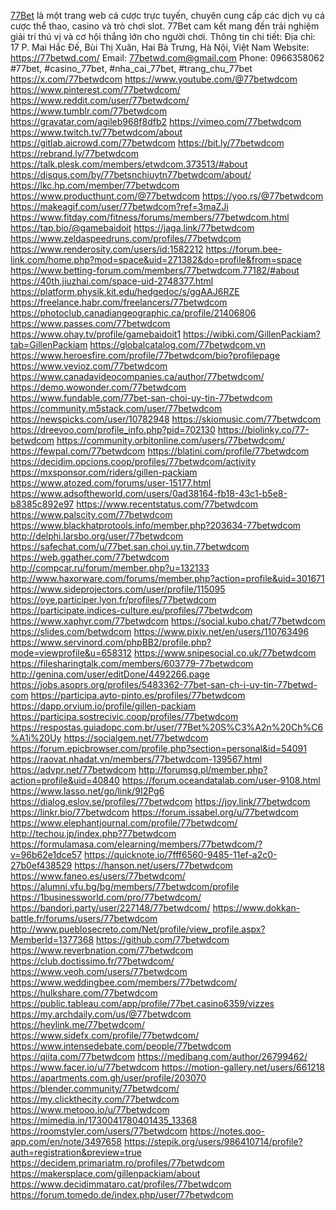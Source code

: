 <a href="https://77betwd.com/">77Bet</a> là một trang web cá cược trực tuyến, chuyên cung cấp các dịch vụ cá cược thể thao, casino và trò chơi slot. 77Bet cam kết mang đến trải nghiệm giải trí thú vị và cơ hội thắng lớn cho người chơi.
Thông tin chi tiết:
Địa chỉ: 17 P. Mai Hắc Đế, Bùi Thị Xuân, Hai Bà Trưng, Hà Nội, Việt Nam
Website: <a href="https://77betwd.com/">https://77betwd.com/</a>
Email: 77betwd.com@gmail.com
Phone: 0966358062
#77bet, #casino_77bet, #nha_cai_77bet, #trang_chu_77bet 
<a href="https://x.com/77betwdcom">https://x.com/77betwdcom</a>
<a href="https://www.youtube.com/@77betwdcom">https://www.youtube.com/@77betwdcom</a>
<a href="https://www.pinterest.com/77betwdcom/">https://www.pinterest.com/77betwdcom/</a>
<a href="https://www.reddit.com/user/77betwdcom/">https://www.reddit.com/user/77betwdcom/</a>
<a href="https://www.tumblr.com/77betwdcom">https://www.tumblr.com/77betwdcom</a>
<a href="https://gravatar.com/agileb968f8dfb2">https://gravatar.com/agileb968f8dfb2</a>
<a href="https://vimeo.com/77betwdcom">https://vimeo.com/77betwdcom</a>
<a href="https://www.twitch.tv/77betwdcom/about">https://www.twitch.tv/77betwdcom/about</a>
<a href="https://gitlab.aicrowd.com/77betwdcom">https://gitlab.aicrowd.com/77betwdcom</a>
<a href="https://bit.ly/77betwdcom">https://bit.ly/77betwdcom</a>
<a href="https://rebrand.ly/77betwdcom">https://rebrand.ly/77betwdcom</a>
<a href="https://talk.plesk.com/members/etwdcom.373513/#about">https://talk.plesk.com/members/etwdcom.373513/#about</a>
<a href="https://disqus.com/by/77betsnchiuytn77betwdcom/about/">https://disqus.com/by/77betsnchiuytn77betwdcom/about/</a>
<a href="https://lkc.hp.com/member/77betwdcom">https://lkc.hp.com/member/77betwdcom</a>
<a href="https://www.producthunt.com/@77betwdcom">https://www.producthunt.com/@77betwdcom</a>
<a href="https://yoo.rs/@77betwdcom">https://yoo.rs/@77betwdcom</a>
<a href="https://makeagif.com/user/77betwdcom?ref=3maZJi">https://makeagif.com/user/77betwdcom?ref=3maZJi</a>
<a href="https://www.fitday.com/fitness/forums/members/77betwdcom.html">https://www.fitday.com/fitness/forums/members/77betwdcom.html</a>
<a href="https://tap.bio/@gamebaidoit">https://tap.bio/@gamebaidoit</a>
<a href="https://jaga.link/77betwdcom">https://jaga.link/77betwdcom</a>
<a href="https://www.zeldaspeedruns.com/profiles/77betwdcom">https://www.zeldaspeedruns.com/profiles/77betwdcom</a>
<a href="https://www.renderosity.com/users/id:1582212">https://www.renderosity.com/users/id:1582212</a>
<a href="https://forum.bee-link.com/home.php?mod=space&uid=271382&do=profile&from=space">https://forum.bee-link.com/home.php?mod=space&uid=271382&do=profile&from=space</a>
<a href="https://www.betting-forum.com/members/77betwdcom.77182/#about">https://www.betting-forum.com/members/77betwdcom.77182/#about</a>
<a href="https://40th.jiuzhai.com/space-uid-2748377.html">https://40th.jiuzhai.com/space-uid-2748377.html</a>
<a href="https://platform.physik.kit.edu/hedgedoc/s/ggAAJ6RZE">https://platform.physik.kit.edu/hedgedoc/s/ggAAJ6RZE</a>
<a href="https://freelance.habr.com/freelancers/77betwdcom">https://freelance.habr.com/freelancers/77betwdcom</a>
<a href="https://photoclub.canadiangeographic.ca/profile/21406806">https://photoclub.canadiangeographic.ca/profile/21406806</a>
<a href="https://www.passes.com/77betwdcom">https://www.passes.com/77betwdcom</a>
<a href="https://www.ohay.tv/profile/gamebaidoit1">https://www.ohay.tv/profile/gamebaidoit1</a>
<a href="https://wibki.com/GillenPackiam?tab=GillenPackiam">https://wibki.com/GillenPackiam?tab=GillenPackiam</a>
<a href="https://globalcatalog.com/77betwdcom.vn">https://globalcatalog.com/77betwdcom.vn</a>
<a href="https://www.heroesfire.com/profile/77betwdcom/bio?profilepage">https://www.heroesfire.com/profile/77betwdcom/bio?profilepage</a>
<a href="https://www.vevioz.com/77betwdcom">https://www.vevioz.com/77betwdcom</a>
<a href="https://www.canadavideocompanies.ca/author/77betwdcom/">https://www.canadavideocompanies.ca/author/77betwdcom/</a>
<a href="https://demo.wowonder.com/77betwdcom">https://demo.wowonder.com/77betwdcom</a>
<a href="https://www.fundable.com/77bet-san-choi-uy-tin-77betwdcom">https://www.fundable.com/77bet-san-choi-uy-tin-77betwdcom</a>
<a href="https://community.m5stack.com/user/77betwdcom">https://community.m5stack.com/user/77betwdcom</a>
<a href="https://newspicks.com/user/10782948">https://newspicks.com/user/10782948</a>
<a href="https://skiomusic.com/77betwdcom">https://skiomusic.com/77betwdcom</a>
<a href="https://dreevoo.com/profile_info.php?pid=702130">https://dreevoo.com/profile_info.php?pid=702130</a>
<a href="https://biolinky.co/77-betwdcom">https://biolinky.co/77-betwdcom</a>
<a href="https://community.orbitonline.com/users/77betwdcom/">https://community.orbitonline.com/users/77betwdcom/</a>
<a href="https://fewpal.com/77betwdcom">https://fewpal.com/77betwdcom</a>
<a href="https://blatini.com/profile/77betwdcom">https://blatini.com/profile/77betwdcom</a>
<a href="https://decidim.opcions.coop/profiles/77betwdcom/activity">https://decidim.opcions.coop/profiles/77betwdcom/activity</a>
<a href="https://mxsponsor.com/riders/gillen-packiam">https://mxsponsor.com/riders/gillen-packiam</a>
<a href="https://www.atozed.com/forums/user-15177.html">https://www.atozed.com/forums/user-15177.html</a>
<a href="https://www.adsoftheworld.com/users/0ad38164-fb18-43c1-b5e8-b8385c892e97">https://www.adsoftheworld.com/users/0ad38164-fb18-43c1-b5e8-b8385c892e97</a>
<a href="https://www.recentstatus.com/77betwdcom">https://www.recentstatus.com/77betwdcom</a>
<a href="https://www.palscity.com/77betwdcom">https://www.palscity.com/77betwdcom</a>
<a href="https://www.blackhatprotools.info/member.php?203634-77betwdcom">https://www.blackhatprotools.info/member.php?203634-77betwdcom</a>
<a href="http://delphi.larsbo.org/user/77betwdcom">http://delphi.larsbo.org/user/77betwdcom</a>
<a href="https://safechat.com/u/77bet.san.choi.uy.tin.77betwdcom">https://safechat.com/u/77bet.san.choi.uy.tin.77betwdcom</a>
<a href="https://web.ggather.com/77betwdcom">https://web.ggather.com/77betwdcom</a>
<a href="http://compcar.ru/forum/member.php?u=132133">http://compcar.ru/forum/member.php?u=132133</a>
<a href="http://www.haxorware.com/forums/member.php?action=profile&uid=301671">http://www.haxorware.com/forums/member.php?action=profile&uid=301671</a>
<a href="https://www.sideprojectors.com/user/profile/115095">https://www.sideprojectors.com/user/profile/115095</a>
<a href="https://oye.participer.lyon.fr/profiles/77betwdcom">https://oye.participer.lyon.fr/profiles/77betwdcom</a>
<a href="https://participate.indices-culture.eu/profiles/77betwdcom">https://participate.indices-culture.eu/profiles/77betwdcom</a>
<a href="https://www.xaphyr.com/77betwdcom">https://www.xaphyr.com/77betwdcom</a>
<a href="https://social.kubo.chat/77betwdcom">https://social.kubo.chat/77betwdcom</a>
<a href="https://slides.com/betwdcom">https://slides.com/betwdcom</a>
<a href="https://www.pixiv.net/en/users/110763496">https://www.pixiv.net/en/users/110763496</a>
<a href="https://www.servinord.com/phpBB2/profile.php?mode=viewprofile&u=658312">https://www.servinord.com/phpBB2/profile.php?mode=viewprofile&u=658312</a>
<a href="https://www.snipesocial.co.uk/77betwdcom">https://www.snipesocial.co.uk/77betwdcom</a>
<a href="https://filesharingtalk.com/members/603779-77betwdcom">https://filesharingtalk.com/members/603779-77betwdcom</a>
<a href="http://genina.com/user/editDone/4492266.page">http://genina.com/user/editDone/4492266.page</a>
<a href="https://jobs.asoprs.org/profiles/5483362-77bet-san-ch-i-uy-tin-77betwd-com">https://jobs.asoprs.org/profiles/5483362-77bet-san-ch-i-uy-tin-77betwd-com</a>
<a href="https://participa.ayto-pinto.es/profiles/77betwdcom">https://participa.ayto-pinto.es/profiles/77betwdcom</a>
<a href="https://dapp.orvium.io/profile/gillen-packiam">https://dapp.orvium.io/profile/gillen-packiam</a>
<a href="https://participa.sostrecivic.coop/profiles/77betwdcom">https://participa.sostrecivic.coop/profiles/77betwdcom</a>
<a href="https://respostas.guiadopc.com.br/user/77Bet%20S%C3%A2n%20Ch%C6%A1i%20Uy">https://respostas.guiadopc.com.br/user/77Bet%20S%C3%A2n%20Ch%C6%A1i%20Uy</a>
<a href="https://socialgem.net/77betwdcom">https://socialgem.net/77betwdcom</a>
<a href="https://forum.epicbrowser.com/profile.php?section=personal&id=54091">https://forum.epicbrowser.com/profile.php?section=personal&id=54091</a>
<a href="https://raovat.nhadat.vn/members/77betwdcom-139567.html">https://raovat.nhadat.vn/members/77betwdcom-139567.html</a>
<a href="https://advpr.net/77betwdcom">https://advpr.net/77betwdcom</a>
<a href="http://forumsg.pl/member.php?action=profile&uid=40840">http://forumsg.pl/member.php?action=profile&uid=40840</a>
<a href="https://forum.oceandatalab.com/user-9108.html">https://forum.oceandatalab.com/user-9108.html</a>
<a href="https://www.lasso.net/go/link/9I2Pg6">https://www.lasso.net/go/link/9I2Pg6</a>
<a href="https://dialog.eslov.se/profiles/77betwdcom">https://dialog.eslov.se/profiles/77betwdcom</a>
<a href="https://joy.link/77betwdcom">https://joy.link/77betwdcom</a>
<a href="https://linkr.bio/77betwdcom">https://linkr.bio/77betwdcom</a>
<a href="https://forum.issabel.org/u/77betwdcom">https://forum.issabel.org/u/77betwdcom</a>
<a href="https://www.elephantjournal.com/profile/77betwdcom/">https://www.elephantjournal.com/profile/77betwdcom/</a>
<a href="http://techou.jp/index.php?77betwdcom">http://techou.jp/index.php?77betwdcom</a>
<a href="https://formulamasa.com/elearning/members/77betwdcom/?v=96b62e1dce57">https://formulamasa.com/elearning/members/77betwdcom/?v=96b62e1dce57</a>
<a href="https://quicknote.io/7fff6560-9485-11ef-a2c0-27b0ef438529">https://quicknote.io/7fff6560-9485-11ef-a2c0-27b0ef438529</a>
<a href="https://hanson.net/users/77betwdcom">https://hanson.net/users/77betwdcom</a>
<a href="https://www.faneo.es/users/77betwdcom/">https://www.faneo.es/users/77betwdcom/</a>
<a href="https://alumni.vfu.bg/bg/members/77betwdcom/profile">https://alumni.vfu.bg/bg/members/77betwdcom/profile</a>
<a href="https://1businessworld.com/pro/77betwdcom/">https://1businessworld.com/pro/77betwdcom/</a>
<a href="https://bandori.party/user/227148/77betwdcom/">https://bandori.party/user/227148/77betwdcom/</a>
<a href="https://www.dokkan-battle.fr/forums/users/77betwdcom">https://www.dokkan-battle.fr/forums/users/77betwdcom</a>
<a href="http://www.pueblosecreto.com/Net/profile/view_profile.aspx?MemberId=1377368">http://www.pueblosecreto.com/Net/profile/view_profile.aspx?MemberId=1377368</a>
<a href="https://github.com/77betwdcom">https://github.com/77betwdcom</a>
<a href="https://www.reverbnation.com/77betwdcom">https://www.reverbnation.com/77betwdcom</a>
<a href="https://club.doctissimo.fr/77betwdcom/">https://club.doctissimo.fr/77betwdcom/</a>
<a href="https://www.veoh.com/users/77betwdcom">https://www.veoh.com/users/77betwdcom</a>
<a href="https://www.weddingbee.com/members/77betwdcom/">https://www.weddingbee.com/members/77betwdcom/</a>
<a href="https://hulkshare.com/77betwdcom">https://hulkshare.com/77betwdcom</a>
<a href="https://public.tableau.com/app/profile/77bet.casino6359/vizzes">https://public.tableau.com/app/profile/77bet.casino6359/vizzes</a>
<a href="https://my.archdaily.com/us/@77betwdcom">https://my.archdaily.com/us/@77betwdcom</a>
<a href="https://heylink.me/77betwdcom/">https://heylink.me/77betwdcom/</a>
<a href="https://www.sidefx.com/profile/77betwdcom/">https://www.sidefx.com/profile/77betwdcom/</a>
<a href="https://www.intensedebate.com/people/77betwdcom">https://www.intensedebate.com/people/77betwdcom</a>
<a href="https://qiita.com/77betwdcom">https://qiita.com/77betwdcom</a>
<a href="https://medibang.com/author/26799462/">https://medibang.com/author/26799462/</a>
<a href="https://www.facer.io/u/77betwdcom">https://www.facer.io/u/77betwdcom</a>
<a href="https://motion-gallery.net/users/661218">https://motion-gallery.net/users/661218</a>
<a href="https://apartments.com.gh/user/profile/203070">https://apartments.com.gh/user/profile/203070</a>
<a href="https://blender.community/77betwdcom/">https://blender.community/77betwdcom/</a>
<a href="https://my.clickthecity.com/77betwdcom">https://my.clickthecity.com/77betwdcom</a>
<a href="https://www.metooo.io/u/77betwdcom">https://www.metooo.io/u/77betwdcom</a>
<a href="https://mimedia.in/1730041780401435_13368">https://mimedia.in/1730041780401435_13368</a>
<a href="https://roomstyler.com/users/77betwdcom">https://roomstyler.com/users/77betwdcom</a>
<a href="https://notes.qoo-app.com/en/note/3497658">https://notes.qoo-app.com/en/note/3497658</a>
<a href="https://stepik.org/users/986410714/profile?auth=registration&preview=true">https://stepik.org/users/986410714/profile?auth=registration&preview=true</a>
<a href="https://decidem.primariatm.ro/profiles/77betwdcom">https://decidem.primariatm.ro/profiles/77betwdcom</a>
<a href="https://makersplace.com/gillenpackiam/about">https://makersplace.com/gillenpackiam/about</a>
<a href="https://www.decidimmataro.cat/profiles/77betwdcom">https://www.decidimmataro.cat/profiles/77betwdcom</a>
<a href="https://forum.tomedo.de/index.php/user/77betwdcom">https://forum.tomedo.de/index.php/user/77betwdcom</a>